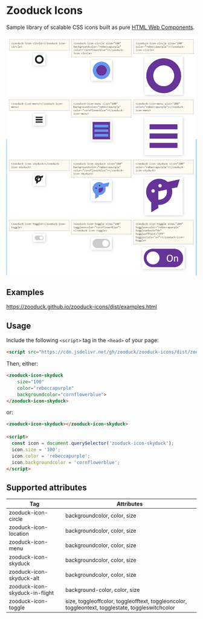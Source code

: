 # Zooduck Icons
Sample library of scalable CSS icons built as pure <a href="https://developer.mozilla.org/en-US/docs/Web/Web_Components" target="_blank">HTML Web Components</a>.

![alt text](https://github.com/zooduck/screenshots/blob/master/zooduck-icons/zooduck-icons-v0.4.0-alpha.png)

## Examples
https://zooduck.github.io/zooduck-icons/dist/examples.html

## Usage
Include the following `<script>` tag in the `<head>` of your page:

```html
<script src="https://cdn.jsdelivr.net/gh/zooduck/zooduck-icons/dist/zooduck-icons.min.js"></script>
```

Then, either:

```html
<zooduck-icon-skyduck
    size="100"
    color="rebeccapurple"
    backgroundcolor="cornflowerblue">
</zooduck-icon-skyduck>
```

or:

```html
<zooduck-icon-skyduck></zooduck-icon-skyduck>

<script>
  const icon = document.querySelector('zooduck-icon-skyduck');
  icon.size = '100';
  icon.color = 'rebeccapurple';
  icon.backgroundcolor = 'cornflowerblue';
</script>
```

## Supported attributes
|Tag|Attributes|
|---|----------|
|zooduck-icon-circle|backgroundcolor, color, size|
|zooduck-icon-location|backgroundcolor, color, size|
|zooduck-icon-menu|backgroundcolor, color, size|
|zooduck-icon-skyduck|backgroundcolor, color, size|
|zooduck-icon-skyduck-alt|backgroundcolor, color, size|
|zooduck-icon-skyduck-in-flight|background-color, color, size|
|zooduck-icon-toggle|size, toggleoffcolor, toggleofftext, toggleoncolor, toggleontext, togglestate, toggleswitchcolor|
